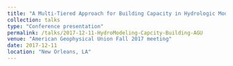 ```yaml
---
title: "A Multi-Tiered Approach for Building Capacity in Hydrologic Modeling for Water Resource Management in Developing Regions"
collection: talks
type: "Conference presentation"
permalink: /talks/2017-12-11-HydroModeling-Capcity-Building-AGU
venue: "American Geophysical Union Fall 2017 meeting"
date: 2017-12-11
location: "New Orleans, LA"
---
```

